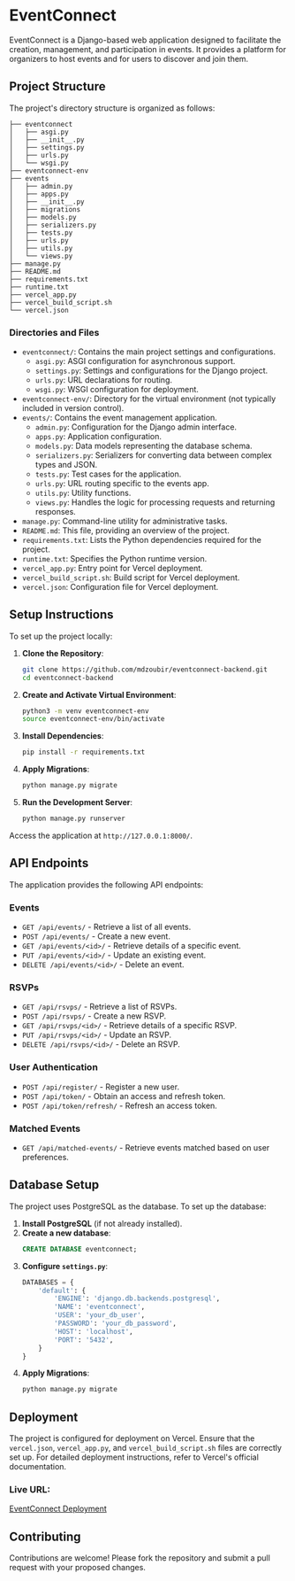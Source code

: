 # EventConnect

EventConnect is a Django-based web application designed to facilitate the creation, management, and participation in events. It provides a platform for organizers to host events and for users to discover and join them.

## Project Structure

The project's directory structure is organized as follows:

```
├── eventconnect
│   ├── asgi.py
│   ├── __init__.py
│   ├── settings.py
│   ├── urls.py
│   └── wsgi.py
├── eventconnect-env
├── events
│   ├── admin.py
│   ├── apps.py
│   ├── __init__.py
│   ├── migrations
│   ├── models.py
│   ├── serializers.py
│   ├── tests.py
│   ├── urls.py
│   ├── utils.py
│   └── views.py
├── manage.py
├── README.md
├── requirements.txt
├── runtime.txt
├── vercel_app.py
├── vercel_build_script.sh
└── vercel.json
```

### Directories and Files

- `eventconnect/`: Contains the main project settings and configurations.
  - `asgi.py`: ASGI configuration for asynchronous support.
  - `settings.py`: Settings and configurations for the Django project.
  - `urls.py`: URL declarations for routing.
  - `wsgi.py`: WSGI configuration for deployment.
- `eventconnect-env/`: Directory for the virtual environment (not typically included in version control).
- `events/`: Contains the event management application.
  - `admin.py`: Configuration for the Django admin interface.
  - `apps.py`: Application configuration.
  - `models.py`: Data models representing the database schema.
  - `serializers.py`: Serializers for converting data between complex types and JSON.
  - `tests.py`: Test cases for the application.
  - `urls.py`: URL routing specific to the events app.
  - `utils.py`: Utility functions.
  - `views.py`: Handles the logic for processing requests and returning responses.
- `manage.py`: Command-line utility for administrative tasks.
- `README.md`: This file, providing an overview of the project.
- `requirements.txt`: Lists the Python dependencies required for the project.
- `runtime.txt`: Specifies the Python runtime version.
- `vercel_app.py`: Entry point for Vercel deployment.
- `vercel_build_script.sh`: Build script for Vercel deployment.
- `vercel.json`: Configuration file for Vercel deployment.

## Setup Instructions

To set up the project locally:

1. **Clone the Repository**:

   ```bash
   git clone https://github.com/mdzoubir/eventconnect-backend.git
   cd eventconnect-backend
   ```

2. **Create and Activate Virtual Environment**:

   ```bash
   python3 -m venv eventconnect-env
   source eventconnect-env/bin/activate
   ```

3. **Install Dependencies**:

   ```bash
   pip install -r requirements.txt
   ```

4. **Apply Migrations**:

   ```bash
   python manage.py migrate
   ```

5. **Run the Development Server**:
   ```bash
   python manage.py runserver
   ```

Access the application at `http://127.0.0.1:8000/`.

## API Endpoints

The application provides the following API endpoints:

### Events

- `GET /api/events/` - Retrieve a list of all events.
- `POST /api/events/` - Create a new event.
- `GET /api/events/<id>/` - Retrieve details of a specific event.
- `PUT /api/events/<id>/` - Update an existing event.
- `DELETE /api/events/<id>/` - Delete an event.

### RSVPs

- `GET /api/rsvps/` - Retrieve a list of RSVPs.
- `POST /api/rsvps/` - Create a new RSVP.
- `GET /api/rsvps/<id>/` - Retrieve details of a specific RSVP.
- `PUT /api/rsvps/<id>/` - Update an RSVP.
- `DELETE /api/rsvps/<id>/` - Delete an RSVP.

### User Authentication

- `POST /api/register/` - Register a new user.
- `POST /api/token/` - Obtain an access and refresh token.
- `POST /api/token/refresh/` - Refresh an access token.

### Matched Events

- `GET /api/matched-events/` - Retrieve events matched based on user preferences.

## Database Setup

The project uses PostgreSQL as the database. To set up the database:

1. **Install PostgreSQL** (if not already installed).
2. **Create a new database**:
   ```sql
   CREATE DATABASE eventconnect;
   ```
3. **Configure `settings.py`**:
   ```python
   DATABASES = {
       'default': {
           'ENGINE': 'django.db.backends.postgresql',
           'NAME': 'eventconnect',
           'USER': 'your_db_user',
           'PASSWORD': 'your_db_password',
           'HOST': 'localhost',
           'PORT': '5432',
       }
   }
   ```
4. **Apply Migrations**:
   ```bash
   python manage.py migrate
   ```

## Deployment

The project is configured for deployment on Vercel. Ensure that the `vercel.json`, `vercel_app.py`, and `vercel_build_script.sh` files are correctly set up. For detailed deployment instructions, refer to Vercel's official documentation.

### Live URL:

[EventConnect Deployment](https://eventconnect-backend.vercel.app/)

## Contributing

Contributions are welcome! Please fork the repository and submit a pull request with your proposed changes.
